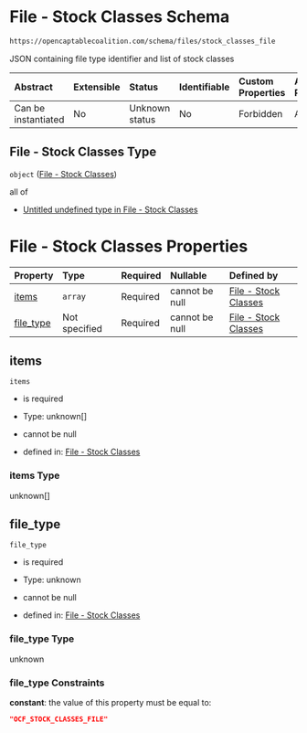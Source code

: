 # File - Stock Classes Schema

```txt
https://opencaptablecoalition.com/schema/files/stock_classes_file
```

JSON containing file type identifier and list of stock classes

| Abstract            | Extensible | Status         | Identifiable | Custom Properties | Additional Properties | Access Restrictions | Defined In                                                                                             |
| :------------------ | :--------- | :------------- | :----------- | :---------------- | :-------------------- | :------------------ | :----------------------------------------------------------------------------------------------------- |
| Can be instantiated | No         | Unknown status | No           | Forbidden         | Allowed               | none                | [StockClassesFile.schema.json](../../schema/files/StockClassesFile.schema.json "open original schema") |

## File - Stock Classes Type

`object` ([File - Stock Classes](stockclassesfile.md))

all of

*   [Untitled undefined type in File - Stock Classes](stockclassesfile-allof-0.md "check type definition")

# File - Stock Classes Properties

| Property                | Type          | Required | Nullable       | Defined by                                                                                                                                                 |
| :---------------------- | :------------ | :------- | :------------- | :--------------------------------------------------------------------------------------------------------------------------------------------------------- |
| [items](#items)         | `array`       | Required | cannot be null | [File - Stock Classes](stockclassesfile-properties-items.md "https://opencaptablecoalition.com/schema/files/stock_classes_file#/properties/items")         |
| [file_type](#file_type) | Not specified | Required | cannot be null | [File - Stock Classes](stockclassesfile-properties-file_type.md "https://opencaptablecoalition.com/schema/files/stock_classes_file#/properties/file_type") |

## items



`items`

*   is required

*   Type: unknown\[]

*   cannot be null

*   defined in: [File - Stock Classes](stockclassesfile-properties-items.md "https://opencaptablecoalition.com/schema/files/stock_classes_file#/properties/items")

### items Type

unknown\[]

## file_type



`file_type`

*   is required

*   Type: unknown

*   cannot be null

*   defined in: [File - Stock Classes](stockclassesfile-properties-file_type.md "https://opencaptablecoalition.com/schema/files/stock_classes_file#/properties/file_type")

### file_type Type

unknown

### file_type Constraints

**constant**: the value of this property must be equal to:

```json
"OCF_STOCK_CLASSES_FILE"
```
